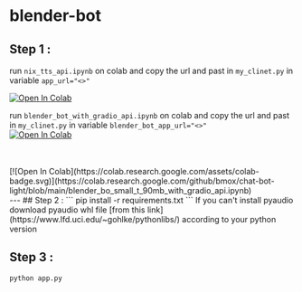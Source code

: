 # blender-bot

## Step 1 :
run ```nix_tts_api.ipynb``` on colab and copy the url and past in ```my_clinet.py``` in variable ```app_url="<>"```
<br>

[![Open In Colab](https://colab.research.google.com/assets/colab-badge.svg)](https://colab.research.google.com/github/bmox/chat-bot-light/blob/main/nix_tts_api.ipynb)


 run ```blender_bot_with_gradio_api.ipynb``` on colab and copy the url and past in ```my_clinet.py``` in variable ```blender_bot_app_url="<>"```
 <br>
[![Open In Colab](https://colab.research.google.com/assets/colab-badge.svg)](https://colab.research.google.com/github/bmox/chat-bot-light/blob/main/blender_bot_90mb_with_gradio_api.ipynb)

<br>

 <br>
[![Open In Colab](https://colab.research.google.com/assets/colab-badge.svg)](https://colab.research.google.com/github/bmox/chat-bot-light/blob/main/blender_bo_small_t_90mb_with_gradio_api.ipynb)

<br>
---
## Step 2 :
```
pip install -r requirements.txt
```
If you can't install pyaudio download pyaudio whl file 
[from this link](https://www.lfd.uci.edu/~gohlke/pythonlibs/) according to your python version

## Step 3 :

```
python app.py
```
